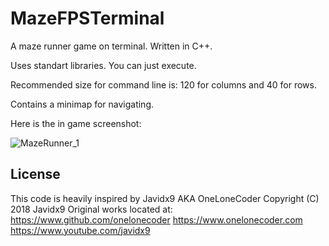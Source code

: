 # MazeFPSTerminal
A maze runner game on terminal. Written in C++.

Uses standart libraries. You can just execute.

Recommended size for command line is: 120 for columns and 40 for rows.

Contains a minimap for navigating.

Here is the in game screenshot:

![MazeRunner_1](https://github.com/JhuMamba/MazeFPSTerminal/assets/73741766/c4426643-6c7b-4a4b-9ed3-8a8f63c60b42)


License
-------
This code is heavily inspired by Javidx9 AKA OneLoneCoder
Copyright (C) 2018  Javidx9
Original works located at:
https://www.github.com/onelonecoder
https://www.onelonecoder.com
https://www.youtube.com/javidx9
